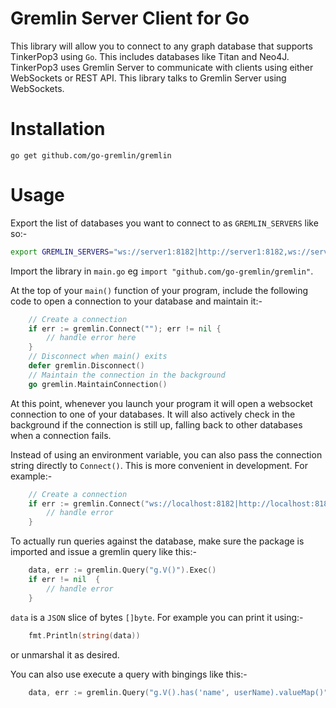 # Gremlin Server Client for Go

This library will allow you to connect to any graph database that supports TinkerPop3 using `Go`. This includes databases like Titan and Neo4J. TinkerPop3 uses Gremlin Server to communicate with clients using either WebSockets or REST API. This library talks to Gremlin Server using WebSockets.


Installation
==========
```
go get github.com/go-gremlin/gremlin
```

Usage
======
Export the list of databases you want to connect to as `GREMLIN_SERVERS` like so:-
```bash
export GREMLIN_SERVERS="ws://server1:8182|http://server1:8182,ws://server2:8182|http://server2:8182"
```

Import the library in `main.go` eg `import "github.com/go-gremlin/gremlin"`.

At the top of your `main()` function of your program, include the following code to open a connection to your database and maintain it:-
```go
	// Create a connection
	if err := gremlin.Connect(""); err != nil {
		// handle error here
	}
	// Disconnect when main() exits
	defer gremlin.Disconnect()
	// Maintain the connection in the background
	go gremlin.MaintainConnection()
```
At this point, whenever you launch your program it will open a websocket connection to one of your databases. It will also actively check in the background if the connection is still up, falling back to other databases when a connection fails.

Instead of using an environment variable, you can also pass the connection string directly to `Connect()`. This is more convenient in development. For example:-
```go
 	// Create a connection
	if err := gremlin.Connect("ws://localhost:8182|http://localhost:8182"); err != nil {
		// handle error
	}
```

To actually run queries against the database, make sure the package is imported and issue a gremlin query like this:-
```go
	data, err := gremlin.Query("g.V()").Exec()
	if err != nil  {
		// handle error
	}
```
`data` is a `JSON` slice of bytes `[]byte`. For example you can print it using:-
```go
	fmt.Println(string(data))
```
or unmarshal it as desired.

You can also use execute a query with bingings like this:-
```go
	data, err := gremlin.Query("g.V().has('name', userName).valueMap()").Bindings(gremlin.Bind{"userName": "john"}).Exec()
```
